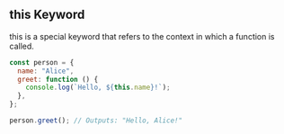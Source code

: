 ## this Keyword

this is a special keyword that refers to the context in which a function is called.

```js
const person = {
  name: "Alice",
  greet: function () {
    console.log(`Hello, ${this.name}!`);
  },
};

person.greet(); // Outputs: "Hello, Alice!"
```
